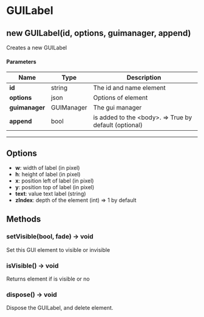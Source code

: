 # GUILabel

## new GUILabel(id, options, guimanager, append)
Creates a new GUILabel

#### Parameters
Name | Type | Description
---|---|---
**id** | string | The id and name element
**options** | json | Options of element
**guimanager** | GUIManager | The gui manager
**append** | bool | is added to the &lt;body&gt;. =&gt; True by default (optional)
---

## Options

* **w**: width of label (in pixel)
* **h**: height of label (in pixel)
* **x**: position left of label (in pixel)
* **y**: position top of label (in pixel)
* **text**: value text label (string)
* **zIndex**: depth of the element (int) =&gt; 1 by default

## Methods

### setVisible(bool, fade) → void
Set this GUI element to visible or invisible

### isVisible() → void
Returns element if is visible or no

### dispose() → void
Dispose the GUILabel, and delete element.
